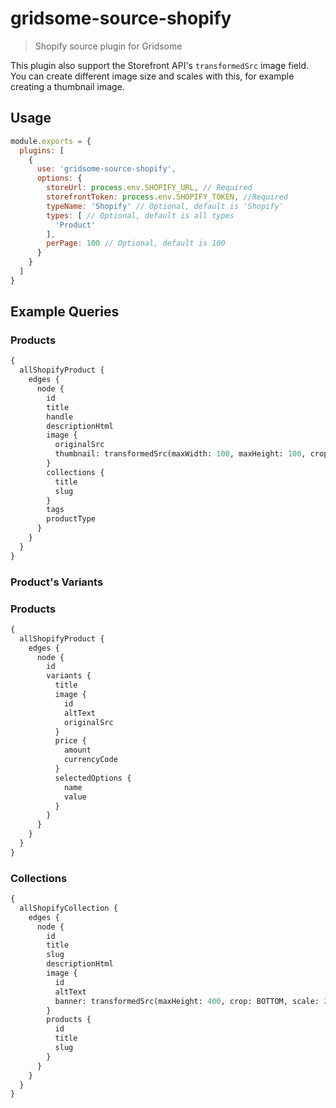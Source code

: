 # gridsome-source-shopify

> Shopify source plugin for Gridsome

This plugin also support the Storefront API's `transformedSrc` image field. You can create different image size and scales with this, for example creating a thumbnail image.

## Usage

```js
module.exports = {
  plugins: [
    {
      use: 'gridsome-source-shopify',
      options: {
        storeUrl: process.env.SHOPIFY_URL, // Required
        storefrontToken: process.env.SHOPIFY_TOKEN, //Required
        typeName: 'Shopify' // Optional, default is 'Shopify'
        types: [ // Optional, default is all types
          'Product'
        ],
        perPage: 100 // Optional, default is 100
      }
    }
  ]
}
```

## Example Queries

### Products

```graphql
{
  allShopifyProduct {
    edges {
      node {
        id
        title
        handle
        descriptionHtml
        image {
          originalSrc
          thumbnail: transformedSrc(maxWidth: 100, maxHeight: 100, crop: CENTER)
        }
        collections {
          title
          slug
        }
        tags
        productType
      }
    }
  }
}
```

### Product's Variants

### Products

```graphql
{
  allShopifyProduct {
    edges {
      node {
        id
        variants {
          title
          image {
            id
            altText
            originalSrc
          }
          price {
            amount
            currencyCode
          }
          selectedOptions {
            name
            value
          }
        }
      }
    }
  }
}
```

### Collections

```graphql
{
  allShopifyCollection {
    edges {
      node {
        id
        title
        slug
        descriptionHtml
        image {
          id
          altText
          banner: transformedSrc(maxHeight: 400, crop: BOTTOM, scale: 2)
        }
        products {
          id
          title
          slug
        }
      }
    }
  }
}
```
